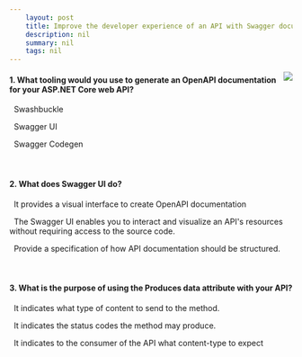 ```yaml
---
    layout: post
    title: Improve the developer experience of an API with Swagger documentation 
    description: nil
    summary: nil
    tags: nil
---
```



 <a target="_blank" href="https://docs.microsoft.com/en-us/learn/modules/improve-api-developer-experience-with-swagger/6-knowledge-check/"><i class="fas fa-external-link-alt"></i> </a>
 <img align="right" src="https://docs.microsoft.com/en-us/learn/achievements/improve-developer-experience-of-an-api-with-swagger-documentation.svg">
####  1. What tooling would you use to generate an OpenAPI documentation for your ASP.NET Core web API?


<i class='fas fa-check-square' style='color: Dodgerblue;'></i> &nbsp;&nbsp;Swashbuckle

<i class='far fa-square'></i> &nbsp;&nbsp;Swagger UI

<i class='far fa-square'></i> &nbsp;&nbsp;Swagger Codegen
<br />
<br />
<br />

####  2. What does Swagger UI do?


<i class='far fa-square'></i> &nbsp;&nbsp;It provides a visual interface to create OpenAPI documentation

<i class='fas fa-check-square' style='color: Dodgerblue;'></i> &nbsp;&nbsp;The Swagger UI enables you to interact and visualize an API's resources without requiring access to the source code.

<i class='far fa-square'></i> &nbsp;&nbsp;Provide a specification of how API documentation should be structured.
<br />
<br />
<br />

####  3. What is the purpose of using the Produces data attribute with your API?


<i class='far fa-square'></i> &nbsp;&nbsp;It indicates what type of content to send to the method.

<i class='far fa-square'></i> &nbsp;&nbsp;It indicates the status codes the method may produce.

<i class='fas fa-check-square' style='color: Dodgerblue;'></i> &nbsp;&nbsp;It indicates to the consumer of the API what content-type to expect
<br />
<br />
<br />
